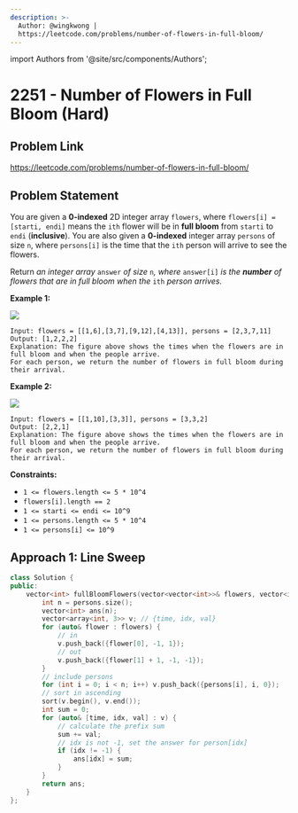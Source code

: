 ```yaml
---
description: >-
  Author: @wingkwong |
  https://leetcode.com/problems/number-of-flowers-in-full-bloom/
---
```


import Authors from '@site/src/components/Authors';

# 2251 - Number of Flowers in Full Bloom (Hard)

## Problem Link

https://leetcode.com/problems/number-of-flowers-in-full-bloom/

## Problem Statement

You are given a **0-indexed** 2D integer array `flowers`, where `flowers[i] = [starti, endi]` means the `ith` flower will be in **full bloom** from `starti` to `endi` (**inclusive**). You are also given a **0-indexed** integer array `persons` of size `n`, where `persons[i]` is the time that the `ith` person will arrive to see the flowers.

Return _an integer array_ `answer` _of size_ `n`_, where_ `answer[i]` _is the **number** of flowers that are in full bloom when the_ `ith` _person arrives._

**Example 1:**

![](https://assets.leetcode.com/uploads/2022/03/02/ex1new.jpg)

```
Input: flowers = [[1,6],[3,7],[9,12],[4,13]], persons = [2,3,7,11]
Output: [1,2,2,2]
Explanation: The figure above shows the times when the flowers are in full bloom and when the people arrive.
For each person, we return the number of flowers in full bloom during their arrival.
```

**Example 2:**

![](https://assets.leetcode.com/uploads/2022/03/02/ex2new.jpg)

```
Input: flowers = [[1,10],[3,3]], persons = [3,3,2]
Output: [2,2,1]
Explanation: The figure above shows the times when the flowers are in full bloom and when the people arrive.
For each person, we return the number of flowers in full bloom during their arrival.
```

**Constraints:**

* `1 <= flowers.length <= 5 * 10^4`
* `flowers[i].length == 2`
* `1 <= starti <= endi <= 10^9`
* `1 <= persons.length <= 5 * 10^4`
* `1 <= persons[i] <= 10^9`

## Approach 1: Line Sweep

<Authors names="@wingkwing"/>

```cpp
class Solution {
public:
    vector<int> fullBloomFlowers(vector<vector<int>>& flowers, vector<int>& persons) {
        int n = persons.size();
        vector<int> ans(n);
        vector<array<int, 3>> v; // {time, idx, val}
        for (auto& flower : flowers) {
            // in
            v.push_back({flower[0], -1, 1});
            // out
            v.push_back({flower[1] + 1, -1, -1});
        }
        // include persons
        for (int i = 0; i < n; i++) v.push_back({persons[i], i, 0});
        // sort in ascending
        sort(v.begin(), v.end());
        int sum = 0;
        for (auto& [time, idx, val] : v) {
            // calculate the prefix sum
            sum += val;
            // idx is not -1, set the answer for person[idx]
            if (idx != -1) {
                ans[idx] = sum;
            }
        }
        return ans;
    }
};
```
